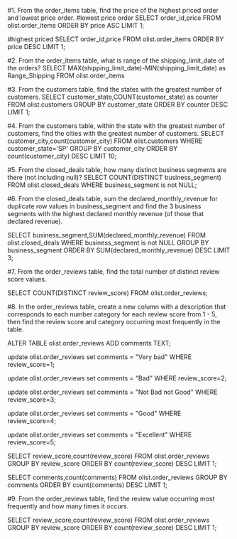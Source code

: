 #1. From the order_items table, find the price of the highest priced order and lowest price order.
#lowest price order
SELECT order_id,price
FROM olist.order_items
ORDER BY price ASC
LIMIT 1;

#highest priced
SELECT order_id,price
FROM olist.order_items
ORDER BY price DESC
LIMIT 1;


#2. From the order_items table, what is range of the shipping_limit_date of the orders?
SELECT MAX(shipping_limit_date)-MIN(shipping_limit_date) as Range_Shipping
FROM olist.order_items


#3. From the customers table, find the states with the greatest number of customers.
SELECT customer_state,COUNT(customer_state) as counter
FROM olist.customers
GROUP BY customer_state
ORDER BY counter DESC
LIMIT 1;

#4. From the customers table, within the state with the greatest number of customers, find the cities with the greatest number of customers.
SELECT customer_city,count(customer_city)
FROM olist.customers WHERE customer_state='SP'
GROUP BY customer_city
ORDER BY count(customer_city) DESC
LIMIT 10;

#5. From the closed_deals table, how many distinct business segments are there (not including null)?
SELECT COUNT(DISTINCT business_segment)
FROM olist.closed_deals WHERE business_segment is not NULL;


#6. From the closed_deals table, sum the declared_monthly_revenue for duplicate row values in business_segment and find the 3 business segments with the highest declared monthly revenue (of those that declared revenue).

SELECT business_segment,SUM(declared_monthly_revenue)
FROM olist.closed_deals WHERE business_segment is not NULL
GROUP BY business_segment
ORDER BY SUM(declared_monthly_revenue) DESC
LIMIT 3;

#7. From the order_reviews table, find the total number of distinct review score values.

SELECT COUNT(DISTINCT review_score)
FROM olist.order_reviews;

#8. In the order_reviews table, create a new column with a description that corresponds to each number category for each review score from 1 - 5, then find the review score and category occurring most frequently in the table.

ALTER TABLE olist.order_reviews
 ADD comments TEXT;


update olist.order_reviews set comments = "Very bad"
WHERE review_score=1;

update olist.order_reviews set comments = "Bad"
WHERE review_score=2;

update olist.order_reviews set comments = "Not Bad not Good"
WHERE review_score=3;

update olist.order_reviews set comments = "Good"
WHERE review_score=4;

update olist.order_reviews set comments = "Excellent"
WHERE review_score=5;

SELECT review_score,count(review_score)
FROM olist.order_reviews
GROUP BY review_score
ORDER BY count(review_score) DESC
LIMIT 1;



SELECT comments,count(comments)
FROM olist.order_reviews
GROUP BY comments
ORDER BY count(comments) DESC
LIMIT 1;


#9. From the order_reviews table, find the review value occurring most frequently and how many times it occurs.

SELECT review_score,count(review_score)
FROM olist.order_reviews
GROUP BY review_score
ORDER BY count(review_score) DESC
LIMIT 1;
